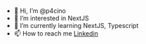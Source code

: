 - 👋 Hi, I’m @p4cino
- 👀 I’m interested in NextJS
- 🌱 I’m currently learning NextJS, Typescript
- 📫 How to reach me [Linkedin](https://www.linkedin.com/in/%F0%9F%9A%80wojciech-puzio-311422137)

<!---
p4cino/p4cino is a ✨ special ✨ repository because its `README.md` (this file) appears on your GitHub profile.
You can click the Preview link to take a look at your changes.
--->
